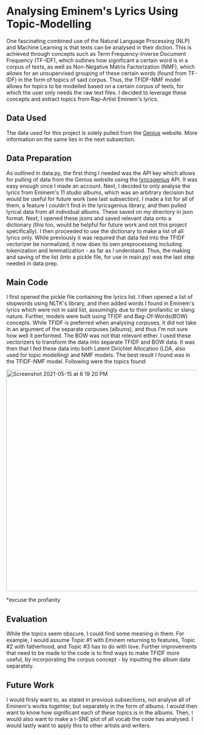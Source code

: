 # Analysing Eminem's Lyrics Using Topic-Modelling
One fascinating combined use of the Natural Language Processing (NLP) and Machine Learning is that texts can be analysed in their diction. This is achieved through concepts such as Term Frequency-Inverse Document Frequency (TF-IDF), which outlines how significant a certain word is in a corpus of texts, as well as Non-Negative Matrix Factorization (NMF), which allows for an unsupervised grouping of these certain words (found from TF-IDF) in the form of topics of said corpus. Thus, the TFIDF-NMF model allows for topics to be modelled based on a certain corpus of texts, for which the user only needs the raw text files. I decided to leverage these concepts and extract topics from Rap-Artist Eminem's lyrics.
## Data Used
The data used for this project is solely pulled from the [Genius](https://genius.com/) website. More information on the same lies in the next subsection. 
## Data Preparation 
As outlined in data.py, the first thing I needed was the API key which allows for pulling of data from the Genius website using the [lyricsgenius](https://github.com/johnwmillr/LyricsGenius) API. It was easy enough once I made an account. Next, I decided to only analyse the lyrics from Eminem's 11 studio albums, which was an arbitrary decision but would be useful for future work (see last subsection). I made a list for all of them, a feature I couldn't find in the lyricsgenius library, and then pulled lyrical data from all individual albums. These saved on my directory in json format. Next, I opened these jsons and saved relevant data onto a dictionary (this too, would be helpful for future work and not this project specifically). I then proceeded to use the dictionary to make a list of all lyrics only. While previously it was required that data fed into the TFIDF vectorizer be normalized, it now does its own preprocessing including tokenization and lemmatization - as far as I understand. Thus, the making and saving of the list (into a pickle file, for use in main.py) was the last step needed in data prep. 
## Main Code
I first opened the pickle file containing the lyrics list. I then opened a list of stopwords using NLTK's library, and then added words I found in Eminem's lyrics which were not in said list, assumingly due to their profanitic or slang nature. Further, models were built using TFIDF and Bag-Of-Words(BOW) concepts. While TFIDF is preferred when analysing corpuses, it did not take in an argument of the separate corpuses (albums), and thus I'm not sure how well it performed. The BOW was not that relevant either. I used these vectorizers to transform the data into separate TFIDF and BOW data. It was then that I fed these data into both Latent Dirichlet Allocation (LDA, also used for topic modelling) and NMF models. The best result I found was in the TFIDF-NMF model. Following were the topics found: 

<img width="583" alt="Screenshot 2021-05-15 at 6 19 20 PM" src="https://user-images.githubusercontent.com/77375209/118394755-36f5df00-b664-11eb-8578-93760987c2dd.png">

*excuse the profanity
## Evaluation
While the topics seem obscure, I could find some meaning in them. For example, I would assume Topic #1 with Eminem returning to features, Topic #2 with fatherhood, and Topic #3 has to do with love. Further improvements that need to be made to the code is to find ways to make TFIDF more useful, by incorporating the corpus concept - by inputting the album data separately. 
## Future Work
I would firsly want to, as stated in previous subsections, not analyse all of Eminem's works togehter, but separately in the form of albums. I would then want to know how significant each of these topics is in the albums. Then, I would also want to make a t-SNE plot of all vocab the code has analysed. I would lastly want to apply this to other artists and writers. 
